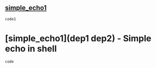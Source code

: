 ## [simple_echo1]()

```sh
code1
```

# [simple_echo1](dep1 dep2) - Simple echo in shell

```sh
code
```
